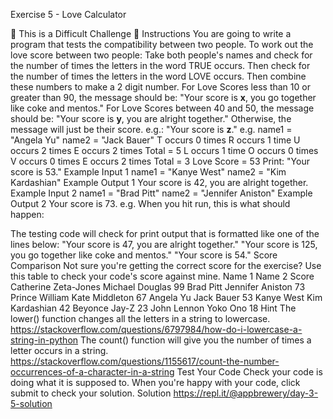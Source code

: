 Exercise 5 - Love Calculator

💪 This is a Difficult Challenge 💪
Instructions
You are going to write a program that tests the compatibility between two people.
To work out the love score between two people:
Take both people's names and check for the number of times the letters in the word TRUE occurs. 
Then check for the number of times the letters in the word LOVE occurs. 
Then combine these numbers to make a 2 digit number.
For Love Scores less than 10 or greater than 90, the message should be:
"Your score is **x**, you go together like coke and mentos."
For Love Scores between 40 and 50, the message should be:
"Your score is **y**, you are alright together."
Otherwise, the message will just be their score. e.g.:
"Your score is **z**."
e.g.
name1 = "Angela Yu"
name2 = "Jack Bauer"
T occurs 0 times
R occurs 1 time
U occurs 2 times
E occurs 2 times
Total = 5
L occurs 1 time
O occurs 0 times
V occurs 0 times
E occurs 2 times
Total = 3
Love Score = 53
Print: "Your score is 53."
Example Input 1
name1 = "Kanye West"
name2 = "Kim Kardashian"
Example Output 1
Your score is 42, you are alright together.
Example Input 2
name1 = "Brad Pitt"
name2 = "Jennifer Aniston"
Example Output 2
Your score is 73.
e.g. When you hit run, this is what should happen:

The testing code will check for print output that is formatted like one of the lines below:
"Your score is 47, you are alright together."
"Your score is 125, you go together like coke and mentos."
"Your score is 54."
Score Comparison
Not sure you're getting the correct score for the exercise? Use this table to check your code's score against mine.
Name 1	Name 2	Score
Catherine Zeta-Jones     	Michael Douglas    	99
Brad Pitt	Jennifer Aniston	73
Prince William	Kate Middleton	67
Angela Yu	Jack Bauer	53
Kanye West	Kim Kardashian	42
Beyonce	Jay-Z	23
John Lennon	Yoko Ono	18
Hint
The lower() function changes all the letters in a string to lowercase.
https://stackoverflow.com/questions/6797984/how-do-i-lowercase-a-string-in-python
The count() function will give you the number of times a letter occurs in a string.
https://stackoverflow.com/questions/1155617/count-the-number-occurrences-of-a-character-in-a-string
Test Your Code
Check your code is doing what it is supposed to. When you're happy with your code, click submit to check your solution.
Solution
https://repl.it/@appbrewery/day-3-5-solution